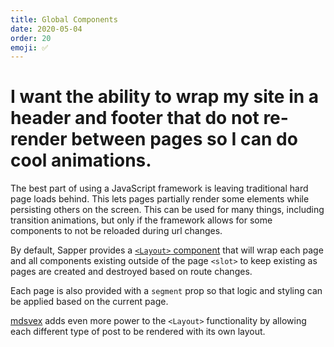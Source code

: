```yaml
---
title: Global Components
date: 2020-05-04
order: 20
emoji: ✅
---
```


# I want the ability to wrap my site in a header and footer that do not re-render between pages so I can do cool animations.

The best part of using a JavaScript framework is leaving traditional hard page loads behind. This lets pages partially render some elements while persisting others on the screen. This can be used for many things, including transition animations, but only if the framework allows for some components to not be reloaded during url changes.

By default, Sapper provides a [`<Layout>` component](https://sapper.svelte.dev/docs#Layouts) that will wrap each page and all components existing outside of the page `<slot>` to keep existing as pages are created and destroyed based on route changes.

Each page is also provided with a `segment` prop so that logic and styling can be applied based on the current page.

[mdsvex](https://mdsvex.com/docs#layout) adds even more power to the `<Layout>` functionality by allowing each different type of post to be rendered with its own layout.
